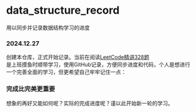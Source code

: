 # data_structure_record
用以同步并记录数据结构学习的进度   

### 2024.12.27   
创建本仓库，正式开始记录。当前在阅读[LeetCode精讲328题](https://leetcode.cn/leetbook/detail/suan-fa-mian-shi-leetcode-zhuan-ti-jing-jiang-328/)   
是上班摸鱼时顺带学习，使用GitHub记录，方便同步进度和代码，个人是想进行一个完善全面的学习，但更希望自己牢牢记住一点：  
### 完成比完美更重要   
想象的再好又能如何呢？实际的完成进度呢？谨以此开始新一轮的学习。

